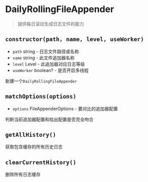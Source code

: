 # DailyRollingFileAppender

> 提供每日滚动生成日志文件的能力

## `constructor(path, name, level, useWorker)`

- `path` string - 日志文件路径或名称
- `name` string - 此文件追加器名称
- `level` Level - 此追加器对应日志等级
- `useWorker` boolean? - 是否开启多线程

新建一个`DailyRollingFileAppender`

## `matchOptions(options)`

- `options` FileAppenderOptions - 要对比的追加器配置

判断当前追加器配置和给出配置是否完全吻合

## `getAllHistory()`

获取包含缓存的所有历史日志

## `clearCurrentHistory()`

删除所有日志缓存